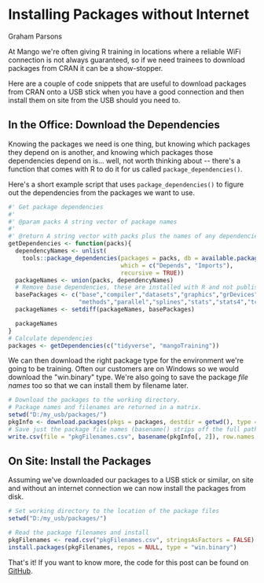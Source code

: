 # Installing Packages without Internet
Graham Parsons



At Mango we're often giving R training in locations where a reliable WiFi connection is not always guaranteed, so if we need trainees to download packages from CRAN it can be a show-stopper.

Here are a couple of code snippets that are useful to download packages from CRAN onto a USB stick when you have a good connection and then install them on site from the USB should you need to.

## In the Office: Download the Dependencies

Knowing the packages we need is one thing, but knowing which packages they depend on is another, and knowing which packages those dependencies depend on is... well, not worth thinking about -- there's a function that comes with R to do it for us called `package_dependencies()`.

Here's a short example script that uses `package_dependencies()` to figure out the dependencies from the packages we want to use.


```r
#' Get package dependencies
#'
#' @param packs A string vector of package names
#'
#' @return A string vector with packs plus the names of any dependencies
getDependencies <- function(packs){
  dependencyNames <- unlist(
    tools::package_dependencies(packages = packs, db = available.packages(), 
                                which = c("Depends", "Imports"),
                                recursive = TRUE))
  packageNames <- union(packs, dependencyNames)
  # Remove base dependencies, these are installed with R and not published on CRAN
  basePackages <- c("base","compiler","datasets","graphics","grDevices","grid",
                    "methods","parallel","splines","stats","stats4","tcltk","tools","utils")
  packageNames <- setdiff(packageNames, basePackages)

  packageNames
}
# Calculate dependencies
packages <- getDependencies(c("tidyverse", "mangoTraining"))
```
We can then download the right package type for the environment we're going to be training. Often our customers are on Windows so we would download the "win.binary" type. We're also going to save the package *file names* too so that we can install them by filename later.


```r
# Download the packages to the working directory.
# Package names and filenames are returned in a matrix.
setwd("D:/my_usb/packages/")
pkgInfo <- download.packages(pkgs = packages, destdir = getwd(), type = "win.binary")
# Save just the package file names (basename() strips off the full paths leaving just the filename)
write.csv(file = "pkgFilenames.csv", basename(pkgInfo[, 2]), row.names = FALSE)
```

## On Site: Install the Packages

Assuming we've downloaded our packages to a USB stick or similar, on site and without an internet connection we can now install the packages from disk.


```r
# Set working directory to the location of the package files
setwd("D:/my_usb/packages/")

# Read the package filenames and install
pkgFilenames <- read.csv("pkgFilenames.csv", stringsAsFactors = FALSE)[, 1]
install.packages(pkgFilenames, repos = NULL, type = "win.binary")
```

That's it! If you want to know more, the code for this post can be found on [GitHub](https://github.com/MangoTheCat/blog_installing_packages).
